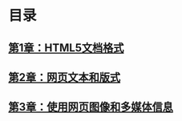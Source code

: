 # 目录
## [第1章：HTML5文档格式](./HTML/第1章：HTML5文档格式.md)
## [第2章：网页文本和版式](./HTML/第2章：网页文本和版式.md)
## [第3章：使用网页图像和多媒体信息](./HTML/第3章：使用网页图像和多媒体信息.md)
